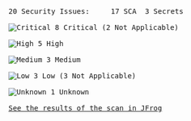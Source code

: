 <pre>20 Security Issues:&Tab;17 SCA&Tab;3 Secrets<br><br><div style="display: flex; align-items: center; text-align: center"><img alt="Critical" src=https://raw.githubusercontent.com/attiasas/jfrog-cli-security/main/improve_job_summary/resources//severityIcons/criticalSeverity.svg> 8 Critical (2 Not Applicable)</div><br><div style="display: flex; align-items: center; text-align: center"><img alt="High" src=https://raw.githubusercontent.com/attiasas/jfrog-cli-security/main/improve_job_summary/resources//severityIcons/highSeverity.svg> 5 High</div><br><div style="display: flex; align-items: center; text-align: center"><img alt="Medium" src=https://raw.githubusercontent.com/attiasas/jfrog-cli-security/main/improve_job_summary/resources//severityIcons/mediumSeverity.svg> 3 Medium</div><br><div style="display: flex; align-items: center; text-align: center"><img alt="Low" src=https://raw.githubusercontent.com/attiasas/jfrog-cli-security/main/improve_job_summary/resources//severityIcons/lowSeverity.svg> 3 Low (3 Not Applicable)</div><br><div style="display: flex; align-items: center; text-align: center"><img alt="Unknown" src=https://raw.githubusercontent.com/attiasas/jfrog-cli-security/main/improve_job_summary/resources//severityIcons/unknownSeverity.svg> 1 Unknown</div><br><a href="https://test-platform-url/ui/onDemandScanning/3d90ec4b-cf33-4846-6831-4bf9576f2235">See the results of the scan in JFrog</a></pre>